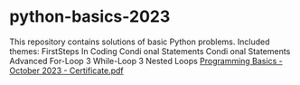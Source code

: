 # python-basics-2023
This repository contains solutions of basic Python problems. Included themes:
FirstSteps In Coding 
Condi	onal Statements 
Condi	onal Statements Advanced 
For-Loop 3
While-Loop 3
Nested Loops
[Programming Basics - October 2023 - Certificate.pdf](https://github.com/MonikaDalekova/python-basics-2023/files/15097403/Programming.Basics.-.October.2023.-.Certificate.pdf)
